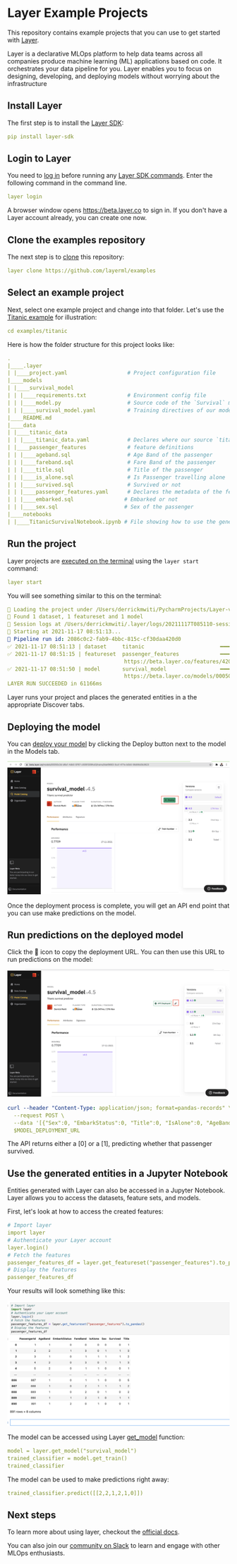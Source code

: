 # Layer Example Projects

This repository contains example projects that you can use to get started with [Layer](https://layer.co).

Layer is a declarative MLOps platform to help data teams across all companies produce machine learning (ML) applications based on code. It orchestrates your data pipeline for you. Layer enables you to focus on designing, developing, and deploying models without worrying about the infrastructure

## Install Layer
The first step is to install the [Layer SDK](https://docs.beta.layer.co/docs/installation):
```yaml
pip install layer-sdk
```
## Login to Layer
You need to [log in](https://docs.beta.layer.co/docs/manual/gettingstarted/log-in) before running any [Layer SDK commands](https://docs.beta.layer.co/docs/cli-commands). Enter the following command in the command line.
```yaml
layer login

```
A browser window opens https://beta.layer.co to sign in. If you don't have a Layer account already, you can create one now.
## Clone the examples repository
The next step is to [clone](https://docs.beta.layer.co/docs/cli-commands#clone) this repository:
```yaml
layer clone https://github.com/layerml/examples
```
## Select an example project
Next, select one example project and change into that folder. Let's use the [Titanic example](https://docs.beta.layer.co/docs/quickstart) for illustration: 
```yaml
cd examples/titanic
```
Here is how the folder structure for this project looks like:
```yaml
.
|____.layer
| |____project.yaml                   # Project configuration file
|____models
| |____survival_model
| | |____requirements.txt             # Environment config file
| | |____model.py                     # Source code of the `Survival` model
| | |____survival_model.yaml          # Training directives of our model
|____README.md
|____data
| |____titanic_data
| | |____titanic_data.yaml            # Declares where our source `titanic` dataset is
| |____passenger_features             # feature definitions
| | |____ageband.sql                  # Age Band of the passenger
| | |____fareband.sql                 # Fare Band of the passenger
| | |____title.sql                    # Title of the passenger
| | |____is_alone.sql                 # Is Passenger travelling alone
| | |____survived.sql                 # Survived or not
| | |____passenger_features.yaml      # Declares the metadata of the features above
| | |____embarked.sql                # Embarked or not
| | |____sex.sql                     # Sex of the passenger
|____notebooks
| |____TitanicSurvivalNotebook.ipynb # File showing how to use the generated entities in a notebook
```
## Run the project
Layer projects are [executed on the terminal](https://docs.beta.layer.co/docs/cli-commands#start) using the `layer start` command: 
```yaml
layer start
```
You will see something similar to this on the terminal: 
```yaml
📁 Loading the project under /Users/derrickmwiti/PycharmProjects/Layer-videos/examples/titanic
🔎 Found 1 dataset, 1 featureset and 1 model
📔 Session logs at /Users/derrickmwiti/.layer/logs/20211117T085110-session-42576901-fc60-49d7-9299-3909f19d7da7.log
💾 Starting at 2021-11-17 08:51:13...
🔵 Pipeline run id: 2086c0c2-fab9-4bbc-815c-cf30daa420d0
✅ 2021-11-17 08:51:13 | dataset     titanic                        ━━━━━━━━━━━━━━━━━━━━━━ DONE      [347ms]                                       
✅ 2021-11-17 08:51:15 | featureset  passenger_features             ━━━━━━━━━━━━━━━━━━━━━━ DONE      [34152ms]                                     
                                     https://beta.layer.co/features/420bf9a1-d114-4fed-ba4c-d37abf54e532                                           
✅ 2021-11-17 08:51:50 | model       survival_model                 ━━━━━━━━━━━━━━━━━━━━━━ DONE      [24019ms]                                     
                                     https://beta.layer.co/models/00050c3d-d6e1-4db0-9767-c5091309fcd3/trains/5def9683-5ccf-477e-b0b5-56d56d3b3623 
LAYER RUN SUCCEEDED in 61166ms

```
Layer runs your project and places the generated entities in a the appropriate Discover tabs. 

## Deploying the model 
You can [deploy your model](https://docs.beta.layer.co/docs/quickstart#deploy-your-model) by clicking the Deploy button next to the model in the Models tab. 

![Deploy Model](images/deploy.png)

Once the deployment process is complete, you will get an
API end point that you can use make predictions on the model. 

## Run predictions on the deployed model 
Click the 🔗 icon to copy the deployment URL. You can then use this URL to run predictions on the model: 

![Deployment URL](images/deployment_url.png)

```yaml
curl --header "Content-Type: application/json; format=pandas-records" \
  --request POST \
  --data '[{"Sex":0, "EmbarkStatus":0, "Title":0, "IsAlone":0, "AgeBand":1, "FareBand":2}]' \
  $MODEL_DEPLOYMENT_URL
```

The API returns either a [0] or a [1], predicting whether that passenger survived.

## Use the generated entities in a Jupyter Notebook
Entities generated with Layer can also be accessed in a Jupyter Notebook. Layer allows you to access the datasets, feature sets, and models. 

First, let's look at how to access the created features: 
```yaml
# Import layer
import layer
# Authenticate your Layer account
layer.login()
# Fetch the features
passenger_features_df = layer.get_featureset("passenger_features").to_pandas()
# Display the features
passenger_features_df
```
Your results will look something like this:

![Fetch features](images/fetch_features.png)

The model can be accessed using Layer [get_model](https://docs.beta.layer.co/docs/sdk-library/layer-get-model) function:
```yaml
model = layer.get_model("survival_model")
trained_classifier = model.get_train()
trained_classifier
```
The model can be used to make predictions right away: 
```yaml
trained_classifier.predict([[2,2,1,2,1,0]])

```
## Next steps
To learn more about using layer, checkout the [official docs](https://docs.beta.layer.co/docs/). 

You can also join our [community on Slack](https://join.slack.com/t/layer-community/shared_invite/zt-o3cneq4y-5lGSZH~9NhOmBWQB4WAsJw) to learn and engage with other MLOps enthusiasts. 